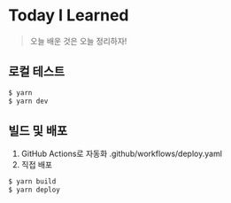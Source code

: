 # Today I Learned
> 오늘 배운 것은 오늘 정리하자! 



## 로컬 테스트
```bash
$ yarn
$ yarn dev
```

## 빌드 및 배포
1. GitHub Actions로 자동화 .github/workflows/deploy.yaml 
2. 직접 배포
```bash
$ yarn build
$ yarn deploy
```